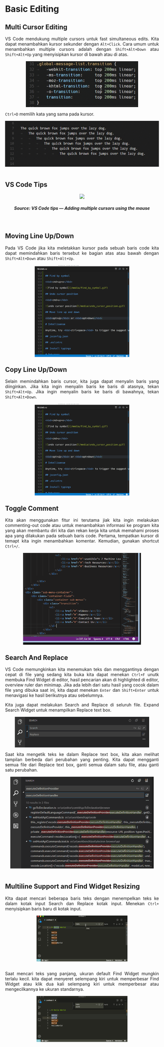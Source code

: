 # Basic Editing
## Multi Cursor Editing
<p align="justify">
VS Code mendukung multiple cursors untuk fast simultaneous edits. Kita dapat menambahkan kursor sekunder dengan <code>Alt+Click</code>. Cara umum untuk menambahkan multiple cursors adalah dengan <code>Shift+Alt+Down</code> atau <code>Shift+Alt+Up</code> yang menyisipkan kursor di bawah atau di atas.<br>

<p align="center">
<img height="150rm" align="center" src="https://github.com/Ouroboros-Tech/modul-pembelajaran/blob/main/image/multicursor1.gif"><br>

<p align="justify">
<code>Ctrl+D</code> memilih kata yang sama pada kursor.<br>

<p align="center">
<img height="150rm" align="center" src="https://github.com/Ouroboros-Tech/modul-pembelajaran/blob/main/image/multicursor-word.gif"><br><br>

## VS Code Tips
<p align="center">
    <a href="https://www.youtube.com/watch?v=UWhD104IeL8" target="_blank"><img src="https://img.youtube.com/vi/UWhD104IeL8/0.jpg"></a> 
    <h5 align="center">Source: VS Code tips — Adding multiple cursors using the mouse</h5>
<p><br>

## Moving Line Up/Down
<p align="justify">
Pada VS Code jika kita meletakkan kursor pada sebuah baris code kita dapat memindahkan baris tersebut ke bagian atas atau bawah dengan <code>Shift+Alt+Down</code> atau <code>Shift+Alt+Up</code>.<br>

<p align="center">
<img height="300rm" align="center" src="https://github.com/Ouroboros-Tech/modul-pembelajaran/blob/main/image/move_line.gif"><br>

## Copy Line Up/Down
<p align="justify">
Selain memindahkan baris cursor, kita juga dapat menyalin baris yang diinginkan. Jika kita ingin menyalin baris ke baris di atasnya, tekan <code>Shift+Alt+Up</code>. Jika ingin menyalin baris ke baris di bawahnya, tekan <code>Shift+Alt+Down</code>.<br>

<p align="center">
<img height="300rm" align="center" src="https://github.com/Ouroboros-Tech/modul-pembelajaran/blob/main/image/move_line.gif"><br>

## Toggle Comment
<p align="justify">
Kita akan menggunakan fitur ini terutama jiak kita ingin melakukan commenting-out code atau untuk menambahkan informasi ke program kita yang akan membantu diri kita dan rekan kerja kita untuk memahami proses apa yang dilakukan pada sebuah baris code. Pertama, tempatkan kursor di temapt kita ingin menambahkan komentar. Kemudian, gunakan shortcut <code>Ctrl+/</code>.<br>

<p align="center">
<img height="300rm" align="center" src="https://github.com/Ouroboros-Tech/modul-pembelajaran/blob/main/image/comment.gif"><br>

## Search And Replace
<p align="justify">
VS Code memungkinkan kita menemukan teks dan menggantinya dengan cepat di file yang sedang kita buka kita dapat menekan <code>Ctrl+F</code> unutk membuka Find Widget di editor, hasil pencarian akan di highlighted di editor, overview ruler dan minimap. Jika ada lebih dari satu hasil yang cocok dalam file yang dibuka saat ini, kita dapat menekan <code>Enter</code> dan <code>Shift+Enter</code> untuk menavigasi ke hasil berikutnya atau sebelumnya.<br>

<p align="justify">
Kita juga dapat melakukan Search and Replace di seluruh file. Expand Search Widget untuk menampilkan Replace text box.<br>

<p align="center">
<img height="100rm" align="center" src="https://github.com/Ouroboros-Tech/modul-pembelajaran/blob/main/image/global-search-replace.png"><br>

<p align="justify">
Saat kita mengetik teks ke dalam Replace text box, kita akan melihat tampilan berbeda dari perubahan yang penting. Kita dapat mengganti semua file dari Replace text box, ganti semua dalam satu file, atau ganti satu perubahan.<br>

<p align="center">
<img height="300rm" align="center" src="https://github.com/Ouroboros-Tech/modul-pembelajaran/blob/main/image/search-replace-example.png"><br><br>

## Multiline Support and Find Widget Resizing
<p align="justify">
KIta dapat mencari beberapa baris teks dengan menempelkan teks ke dalam kotak input Search dan Replace kotak input. Menekan <code>Ctrl+</code> menyisipkan baris baru di kotak input.<br>

<p align="center">
<img height="150rm" align="center" src="https://github.com/Ouroboros-Tech/modul-pembelajaran/blob/main/image/search.gif"><br><br>

<p align="justify">
Saat mencari teks yang panjang, ukuran default Find Widget mungkin terlalu kecil. kita dapat menyeret selempang kiri untuk memperbesar Find Widget atau klik dua kali selempang kiri untuk memperbesar atau mengecilkannya ke ukuran standarnya.<br>

<p align="center">
<img height="150rm" align="center" src="https://github.com/Ouroboros-Tech/modul-pembelajaran/blob/main/image/resize-find-widget.gif"><br><br>
